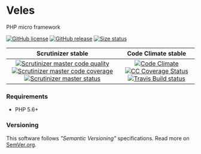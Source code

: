 # Veles

PHP micro framework

[![GitHub license][License img]][License src] [![GitHub release][Release img]][Release src] [![Size status][Size image]][Release src]

| Scrutinizer stable | Code Climate stable |
|:----------------:|:--------------------:|
| [![Scrutinizer master code quality][Scrutinizer master quality image]][Scrutinizer master src] [![Scrutinizer master code coverage][Scrutinizer master coverage image]][Scrutinizer master coverage src] [![Scrutinizer master status][Scrutinizer master status image]][Scrutinizer master status src] | [![Code Climate][CC Quality status]][CC Quality src] [![CC Coverage Status][CC Coverage image]][CC Coverage repo] [![Travis Build status][Travis image]][Travis repo] |

### Requirements
* PHP 5.6+

### Versioning

This software follows *"Semantic Versioning"* specifications.
Read more on [SemVer.org](http://semver.org).

  [Travis image]: https://travis-ci.org/nafigator/Veles.svg?branch=master
  [Travis repo]: https://travis-ci.org/nafigator/Veles
  [CC quality status]: https://codeclimate.com/github/nafigator/Veles/badges/gpa.svg
  [CC quality src]: https://codeclimate.com/github/nafigator/Veles
  [CC coverage image]: https://codeclimate.com/github/nafigator/Veles/badges/coverage.svg
  [CC coverage repo]: https://codeclimate.com/github/nafigator/Veles
  [License img]: https://img.shields.io/badge/license-BSD3-brightgreen.svg
  [License src]: https://tldrlegal.com/license/bsd-3-clause-license-(revised)
  [Release img]: https://img.shields.io/badge/release-0.47.2-dev-4-dev-1-orange.svg
  [Release src]: https://github.com/nafigator/Veles
  [Size image]: https://img.shields.io/badge/size-2.7M-blue.svg
  [Scrutinizer master quality image]: https://scrutinizer-ci.com/g/nafigator/Veles/badges/quality-score.png?b=master
  [Scrutinizer master src]: https://scrutinizer-ci.com/g/nafigator/Veles/?branch=master
  [Scrutinizer master coverage image]: https://scrutinizer-ci.com/g/nafigator/Veles/badges/coverage.png?b=master
  [Scrutinizer master coverage src]: https://scrutinizer-ci.com/g/nafigator/Veles/?branch=master
  [Scrutinizer master status image]: https://scrutinizer-ci.com/g/nafigator/Veles/badges/build.png?b=master
  [Scrutinizer master status src]: https://scrutinizer-ci.com/g/nafigator/Veles/?branch=master
